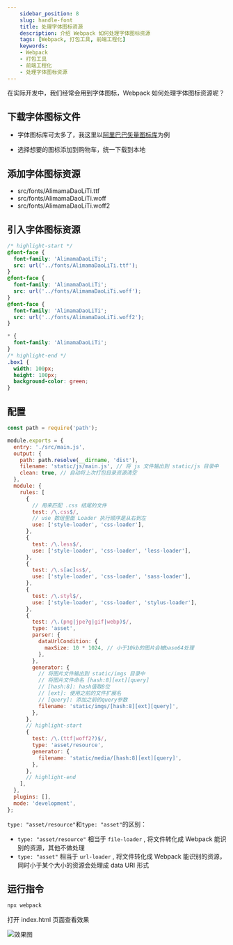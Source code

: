 ```yaml
---
    sidebar_position: 8
    slug: handle-font
    title: 处理字体图标资源
    description: 介绍 Webpack 如何处理字体图标资源
    tags: [Webpack, 打包工具, 前端工程化]
    keywords:
    - Webpack
    - 打包工具
    - 前端工程化
    - 处理字体图标资源
---
```


在实际开发中，我们经常会用到字体图标，Webpack 如何处理字体图标资源呢？

## 下载字体图标文件

- 字体图标库可太多了，我这里以[阿里巴巴矢量图标库](https://www.iconfont.cn/)为例

- 选择想要的图标添加到购物车，统一下载到本地

## 添加字体图标资源

- src/fonts/AlimamaDaoLiTi.ttf
- src/fonts/AlimamaDaoLiTi.woff
- src/fonts/AlimamaDaoLiTi.woff2

## 引入字体图标资源

```css title="src/css/index.css"
/* highlight-start */
@font-face {
  font-family: 'AlimamaDaoLiTi';
  src: url('../fonts/AlimamaDaoLiTi.ttf');
}
@font-face {
  font-family: 'AlimamaDaoLiTi';
  src: url('../fonts/AlimamaDaoLiTi.woff');
}
@font-face {
  font-family: 'AlimamaDaoLiTi';
  src: url('../fonts/AlimamaDaoLiTi.woff2');
}

* {
  font-family: 'AlimamaDaoLiTi';
}
/* highlight-end */
.box1 {
  width: 100px;
  height: 100px;
  background-color: green;
}
```

## 配置

```js title="webpack.config.js"
const path = require('path');

module.exports = {
  entry: './src/main.js',
  output: {
    path: path.resolve(__dirname, 'dist'),
    filename: 'static/js/main.js', // 将 js 文件输出到 static/js 目录中
    clean: true, // 自动将上次打包目录资源清空
  },
  module: {
    rules: [
      {
        // 用来匹配 .css 结尾的文件
        test: /\.css$/,
        // use 数组里面 Loader 执行顺序是从右到左
        use: ['style-loader', 'css-loader'],
      },
      {
        test: /\.less$/,
        use: ['style-loader', 'css-loader', 'less-loader'],
      },
      {
        test: /\.s[ac]ss$/,
        use: ['style-loader', 'css-loader', 'sass-loader'],
      },
      {
        test: /\.styl$/,
        use: ['style-loader', 'css-loader', 'stylus-loader'],
      },
      {
        test: /\.(png|jpe?g|gif|webp)$/,
        type: 'asset',
        parser: {
          dataUrlCondition: {
            maxSize: 10 * 1024, // 小于10kb的图片会被base64处理
          },
        },
        generator: {
          // 将图片文件输出到 static/imgs 目录中
          // 将图片文件命名 [hash:8][ext][query]
          // [hash:8]: hash值取8位
          // [ext]: 使用之前的文件扩展名
          // [query]: 添加之前的query参数
          filename: 'static/imgs/[hash:8][ext][query]',
        },
      },
      // highlight-start
      {
        test: /\.(ttf|woff2?)$/,
        type: 'asset/resource',
        generator: {
          filename: 'static/media/[hash:8][ext][query]',
        },
      },
      // highlight-end
    ],
  },
  plugins: [],
  mode: 'development',
};
```

`type: "asset/resource"`和`type: "asset"`的区别：

- `type: "asset/resource"` 相当于 `file-loader` , 将文件转化成 Webpack 能识别的资源，其他不做处理
- `type: "asset"` 相当于 `url-loader` , 将文件转化成 Webpack 能识别的资源，同时小于某个大小的资源会处理成 data URI 形式

## 运行指令

```bash
npx webpack
```

打开 index.html 页面查看效果

![效果图](https://tecent-oss-shanghai.eaveluo.com/img/202406271830231.png?imageSlim)
